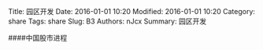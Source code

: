 Title: 园区开发
Date: 2016-01-01 10:20
Modified: 2016-01-01 10:20
Category: share
Tags: share
Slug: B3
Authors: nJcx
Summary: 园区开发


####中国股市进程

